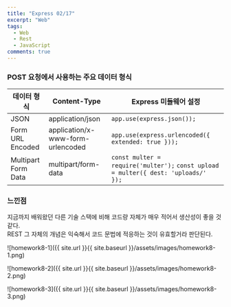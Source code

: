 ```yaml
---
title: "Express 02/17"
excerpt: "Web"
tags:
  - Web
  - Rest
  - JavaScript
comments: true
---
```


### POST 요청에서 사용하는 주요 데이터 형식

| 데이터 형식         | Content-Type                      | Express 미들웨어 설정                              |
| ------------------- | --------------------------------- | -------------------------------------------------- |
| JSON                | application/json                  | `app.use(express.json());`                         |
| Form URL Encoded    | application/x-www-form-urlencoded | `app.use(express.urlencoded({ extended: true }));` |
| Multipart Form Data | multipart/form-data               | `const multer = require('multer');` `const upload = multer({ dest: 'uploads/' });`|

### 느낀점
지금까지 배워왔던 다른 기술 스택에 비해 코드량 자체가 매우 적어서 생산성이 좋을 것 같다.  
REST 그 자체의 개념은 익숙해서 코드 문법에 적응하는 것이 유효할거라 판단된다.

![homework8-1]({{ site.url }}{{ site.baseurl }}/assets/images/homework8-1.png)


![homework8-2]({{ site.url }}{{ site.baseurl }}/assets/images/homework8-2.png)


![homework8-3]({{ site.url }}{{ site.baseurl }}/assets/images/homework8-3.png)